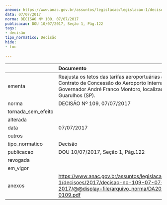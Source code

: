 ```yaml
---
anexos: https://www.anac.gov.br/assuntos/legislacao/legislacao-1/decisoes/2017/decisao-no-109-07-07-2017/@@display-file/arquivo_norma/DA2017-0109.pdf
data: 07/07/2017
norma: DECISÃO Nº 109, 07/07/2017
publicacao: DOU 10/07/2017, Seção 1, Pág.122
tags:
- decisão
tipo_normatico: Decisão
hide: 
- toc 
 
---
```


|                    | Documento                                                                                                                                                                  |
|:-------------------|:---------------------------------------------------------------------------------------------------------------------------------------------------------------------------|
| ementa             | Reajusta os tetos das tarifas aeroportuárias aplicáveis ao Contrato de Concessão do Aeroporto Internacional Governador André Franco Montoro, localizado em Guarulhos (SP). |
| norma              | DECISÃO Nº 109, 07/07/2017                                                                                                                                                 |
| tornada_sem_efeito |                                                                                                                                                                            |
| alterada           |                                                                                                                                                                            |
| data               | 07/07/2017                                                                                                                                                                 |
| outros             |                                                                                                                                                                            |
| tipo_normatico     | Decisão                                                                                                                                                                    |
| publicacao         | DOU 10/07/2017, Seção 1, Pág.122                                                                                                                                           |
| revogada           |                                                                                                                                                                            |
| em_vigor           |                                                                                                                                                                            |
| anexos             | https://www.anac.gov.br/assuntos/legislacao/legislacao-1/decisoes/2017/decisao-no-109-07-07-2017/@@display-file/arquivo_norma/DA2017-0109.pdf                              |